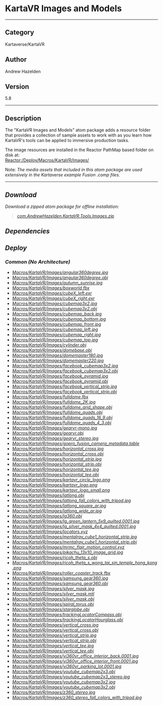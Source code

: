 # KartaVR Images and Models
___

## Category
Kartaverse/KartaVR

## Author
Andrew Hazelden

## Version
5.8

___

## Description
<p>The &quot;KartaVR Images and Models&quot; atom package adds a resource folder that provides a collection of sample assets to work with as you learn how KartaVR's tools can be applied to immersive production tasks.</p>

<p>The image resources are installed in the Reactor PathMap based folder on disk at:<br>
<a href="file://Reactor:/Deploy/Macros/KartaVR/Images/">Reactor:/Deploy/Macros/KartaVR/Images/</a></p>

<p>Note: <i>The media assets that included in this atom package are used extensively in the Kartaverse example Fusion .comp files.</p>

___

## Download

Download a zipped atom package for offline installation:
> [com.AndrewHazelden.KartaVR.Tools.Images.zip](https://gitlab.com/WeSuckLess/Reactor/-/archive/master/Reactor-master.zip?path=Atoms/com.AndrewHazelden.KartaVR.Tools.Images)  

## Dependencies

## Deploy

### Common (No Architecture)

<ul>
<li><a href="https://gitlab.com/WeSuckLess/Reactor/-/blob/master/Atoms/com.AndrewHazelden.KartaVR.Tools.Images/Macros/KartaVR/Images/angular360degree.jpg?ref_type=heads">Macros/KartaVR/Images/angular360degree.jpg</a></li>
<li><a href="https://gitlab.com/WeSuckLess/Reactor/-/blob/master/Atoms/com.AndrewHazelden.KartaVR.Tools.Images/Macros/KartaVR/Images/angular360degree.obj?ref_type=heads">Macros/KartaVR/Images/angular360degree.obj</a></li>
<li><a href="https://gitlab.com/WeSuckLess/Reactor/-/blob/master/Atoms/com.AndrewHazelden.KartaVR.Tools.Images/Macros/KartaVR/Images/autumn_sunrise.jpg?ref_type=heads">Macros/KartaVR/Images/autumn_sunrise.jpg</a></li>
<li><a href="https://gitlab.com/WeSuckLess/Reactor/-/blob/master/Atoms/com.AndrewHazelden.KartaVR.Tools.Images/Macros/KartaVR/Images/boxworld.fbx?ref_type=heads">Macros/KartaVR/Images/boxworld.fbx</a></li>
<li><a href="https://gitlab.com/WeSuckLess/Reactor/-/blob/master/Atoms/com.AndrewHazelden.KartaVR.Tools.Images/Macros/KartaVR/Images/cubeX_left.exr?ref_type=heads">Macros/KartaVR/Images/cubeX_left.exr</a></li>
<li><a href="https://gitlab.com/WeSuckLess/Reactor/-/blob/master/Atoms/com.AndrewHazelden.KartaVR.Tools.Images/Macros/KartaVR/Images/cubeX_right.exr?ref_type=heads">Macros/KartaVR/Images/cubeX_right.exr</a></li>
<li><a href="https://gitlab.com/WeSuckLess/Reactor/-/blob/master/Atoms/com.AndrewHazelden.KartaVR.Tools.Images/Macros/KartaVR/Images/cubemap3x2.jpg?ref_type=heads">Macros/KartaVR/Images/cubemap3x2.jpg</a></li>
<li><a href="https://gitlab.com/WeSuckLess/Reactor/-/blob/master/Atoms/com.AndrewHazelden.KartaVR.Tools.Images/Macros/KartaVR/Images/cubemap3x2.obj?ref_type=heads">Macros/KartaVR/Images/cubemap3x2.obj</a></li>
<li><a href="https://gitlab.com/WeSuckLess/Reactor/-/blob/master/Atoms/com.AndrewHazelden.KartaVR.Tools.Images/Macros/KartaVR/Images/cubemap_back.jpg?ref_type=heads">Macros/KartaVR/Images/cubemap_back.jpg</a></li>
<li><a href="https://gitlab.com/WeSuckLess/Reactor/-/blob/master/Atoms/com.AndrewHazelden.KartaVR.Tools.Images/Macros/KartaVR/Images/cubemap_bottom.jpg?ref_type=heads">Macros/KartaVR/Images/cubemap_bottom.jpg</a></li>
<li><a href="https://gitlab.com/WeSuckLess/Reactor/-/blob/master/Atoms/com.AndrewHazelden.KartaVR.Tools.Images/Macros/KartaVR/Images/cubemap_front.jpg?ref_type=heads">Macros/KartaVR/Images/cubemap_front.jpg</a></li>
<li><a href="https://gitlab.com/WeSuckLess/Reactor/-/blob/master/Atoms/com.AndrewHazelden.KartaVR.Tools.Images/Macros/KartaVR/Images/cubemap_left.jpg?ref_type=heads">Macros/KartaVR/Images/cubemap_left.jpg</a></li>
<li><a href="https://gitlab.com/WeSuckLess/Reactor/-/blob/master/Atoms/com.AndrewHazelden.KartaVR.Tools.Images/Macros/KartaVR/Images/cubemap_right.jpg?ref_type=heads">Macros/KartaVR/Images/cubemap_right.jpg</a></li>
<li><a href="https://gitlab.com/WeSuckLess/Reactor/-/blob/master/Atoms/com.AndrewHazelden.KartaVR.Tools.Images/Macros/KartaVR/Images/cubemap_top.jpg?ref_type=heads">Macros/KartaVR/Images/cubemap_top.jpg</a></li>
<li><a href="https://gitlab.com/WeSuckLess/Reactor/-/blob/master/Atoms/com.AndrewHazelden.KartaVR.Tools.Images/Macros/KartaVR/Images/cylinder.obj?ref_type=heads">Macros/KartaVR/Images/cylinder.obj</a></li>
<li><a href="https://gitlab.com/WeSuckLess/Reactor/-/blob/master/Atoms/com.AndrewHazelden.KartaVR.Tools.Images/Macros/KartaVR/Images/domebase.obj?ref_type=heads">Macros/KartaVR/Images/domebase.obj</a></li>
<li><a href="https://gitlab.com/WeSuckLess/Reactor/-/blob/master/Atoms/com.AndrewHazelden.KartaVR.Tools.Images/Macros/KartaVR/Images/domemaster180.jpg?ref_type=heads">Macros/KartaVR/Images/domemaster180.jpg</a></li>
<li><a href="https://gitlab.com/WeSuckLess/Reactor/-/blob/master/Atoms/com.AndrewHazelden.KartaVR.Tools.Images/Macros/KartaVR/Images/domemaster220.jpg?ref_type=heads">Macros/KartaVR/Images/domemaster220.jpg</a></li>
<li><a href="https://gitlab.com/WeSuckLess/Reactor/-/blob/master/Atoms/com.AndrewHazelden.KartaVR.Tools.Images/Macros/KartaVR/Images/facebook_cubemap3x2.jpg?ref_type=heads">Macros/KartaVR/Images/facebook_cubemap3x2.jpg</a></li>
<li><a href="https://gitlab.com/WeSuckLess/Reactor/-/blob/master/Atoms/com.AndrewHazelden.KartaVR.Tools.Images/Macros/KartaVR/Images/facebook_cubemap3x2.obj?ref_type=heads">Macros/KartaVR/Images/facebook_cubemap3x2.obj</a></li>
<li><a href="https://gitlab.com/WeSuckLess/Reactor/-/blob/master/Atoms/com.AndrewHazelden.KartaVR.Tools.Images/Macros/KartaVR/Images/facebook_pyramid.jpg?ref_type=heads">Macros/KartaVR/Images/facebook_pyramid.jpg</a></li>
<li><a href="https://gitlab.com/WeSuckLess/Reactor/-/blob/master/Atoms/com.AndrewHazelden.KartaVR.Tools.Images/Macros/KartaVR/Images/facebook_pyramid.obj?ref_type=heads">Macros/KartaVR/Images/facebook_pyramid.obj</a></li>
<li><a href="https://gitlab.com/WeSuckLess/Reactor/-/blob/master/Atoms/com.AndrewHazelden.KartaVR.Tools.Images/Macros/KartaVR/Images/facebook_vertical_strip.jpg?ref_type=heads">Macros/KartaVR/Images/facebook_vertical_strip.jpg</a></li>
<li><a href="https://gitlab.com/WeSuckLess/Reactor/-/blob/master/Atoms/com.AndrewHazelden.KartaVR.Tools.Images/Macros/KartaVR/Images/facebook_vertical_strip.obj?ref_type=heads">Macros/KartaVR/Images/facebook_vertical_strip.obj</a></li>
<li><a href="https://gitlab.com/WeSuckLess/Reactor/-/blob/master/Atoms/com.AndrewHazelden.KartaVR.Tools.Images/Macros/KartaVR/Images/fulldome.fbx?ref_type=heads">Macros/KartaVR/Images/fulldome.fbx</a></li>
<li><a href="https://gitlab.com/WeSuckLess/Reactor/-/blob/master/Atoms/com.AndrewHazelden.KartaVR.Tools.Images/Macros/KartaVR/Images/fulldome_2K.jpg?ref_type=heads">Macros/KartaVR/Images/fulldome_2K.jpg</a></li>
<li><a href="https://gitlab.com/WeSuckLess/Reactor/-/blob/master/Atoms/com.AndrewHazelden.KartaVR.Tools.Images/Macros/KartaVR/Images/fulldome_grid_shape.obj?ref_type=heads">Macros/KartaVR/Images/fulldome_grid_shape.obj</a></li>
<li><a href="https://gitlab.com/WeSuckLess/Reactor/-/blob/master/Atoms/com.AndrewHazelden.KartaVR.Tools.Images/Macros/KartaVR/Images/fulldome_quads.obj?ref_type=heads">Macros/KartaVR/Images/fulldome_quads.obj</a></li>
<li><a href="https://gitlab.com/WeSuckLess/Reactor/-/blob/master/Atoms/com.AndrewHazelden.KartaVR.Tools.Images/Macros/KartaVR/Images/fulldome_quads_16_9.obj?ref_type=heads">Macros/KartaVR/Images/fulldome_quads_16_9.obj</a></li>
<li><a href="https://gitlab.com/WeSuckLess/Reactor/-/blob/master/Atoms/com.AndrewHazelden.KartaVR.Tools.Images/Macros/KartaVR/Images/fulldome_quads_4_3.obj?ref_type=heads">Macros/KartaVR/Images/fulldome_quads_4_3.obj</a></li>
<li><a href="https://gitlab.com/WeSuckLess/Reactor/-/blob/master/Atoms/com.AndrewHazelden.KartaVR.Tools.Images/Macros/KartaVR/Images/gearvr-mono.jpg?ref_type=heads">Macros/KartaVR/Images/gearvr-mono.jpg</a></li>
<li><a href="https://gitlab.com/WeSuckLess/Reactor/-/blob/master/Atoms/com.AndrewHazelden.KartaVR.Tools.Images/Macros/KartaVR/Images/gearvr.obj?ref_type=heads">Macros/KartaVR/Images/gearvr.obj</a></li>
<li><a href="https://gitlab.com/WeSuckLess/Reactor/-/blob/master/Atoms/com.AndrewHazelden.KartaVR.Tools.Images/Macros/KartaVR/Images/gearvr_stereo.jpg?ref_type=heads">Macros/KartaVR/Images/gearvr_stereo.jpg</a></li>
<li><a href="https://gitlab.com/WeSuckLess/Reactor/-/blob/master/Atoms/com.AndrewHazelden.KartaVR.Tools.Images/Macros/KartaVR/Images/gopro_fusion_camera_metadata.table?ref_type=heads">Macros/KartaVR/Images/gopro_fusion_camera_metadata.table</a></li>
<li><a href="https://gitlab.com/WeSuckLess/Reactor/-/blob/master/Atoms/com.AndrewHazelden.KartaVR.Tools.Images/Macros/KartaVR/Images/horizontal_cross.jpg?ref_type=heads">Macros/KartaVR/Images/horizontal_cross.jpg</a></li>
<li><a href="https://gitlab.com/WeSuckLess/Reactor/-/blob/master/Atoms/com.AndrewHazelden.KartaVR.Tools.Images/Macros/KartaVR/Images/horizontal_cross.obj?ref_type=heads">Macros/KartaVR/Images/horizontal_cross.obj</a></li>
<li><a href="https://gitlab.com/WeSuckLess/Reactor/-/blob/master/Atoms/com.AndrewHazelden.KartaVR.Tools.Images/Macros/KartaVR/Images/horizontal_strip.jpg?ref_type=heads">Macros/KartaVR/Images/horizontal_strip.jpg</a></li>
<li><a href="https://gitlab.com/WeSuckLess/Reactor/-/blob/master/Atoms/com.AndrewHazelden.KartaVR.Tools.Images/Macros/KartaVR/Images/horizontal_strip.obj?ref_type=heads">Macros/KartaVR/Images/horizontal_strip.obj</a></li>
<li><a href="https://gitlab.com/WeSuckLess/Reactor/-/blob/master/Atoms/com.AndrewHazelden.KartaVR.Tools.Images/Macros/KartaVR/Images/horizontal_tee.jpg?ref_type=heads">Macros/KartaVR/Images/horizontal_tee.jpg</a></li>
<li><a href="https://gitlab.com/WeSuckLess/Reactor/-/blob/master/Atoms/com.AndrewHazelden.KartaVR.Tools.Images/Macros/KartaVR/Images/horizontal_tee.obj?ref_type=heads">Macros/KartaVR/Images/horizontal_tee.obj</a></li>
<li><a href="https://gitlab.com/WeSuckLess/Reactor/-/blob/master/Atoms/com.AndrewHazelden.KartaVR.Tools.Images/Macros/KartaVR/Images/kartavr_circle_logo.png?ref_type=heads">Macros/KartaVR/Images/kartavr_circle_logo.png</a></li>
<li><a href="https://gitlab.com/WeSuckLess/Reactor/-/blob/master/Atoms/com.AndrewHazelden.KartaVR.Tools.Images/Macros/KartaVR/Images/kartavr_logo.png?ref_type=heads">Macros/KartaVR/Images/kartavr_logo.png</a></li>
<li><a href="https://gitlab.com/WeSuckLess/Reactor/-/blob/master/Atoms/com.AndrewHazelden.KartaVR.Tools.Images/Macros/KartaVR/Images/kartavr_logo_small.png?ref_type=heads">Macros/KartaVR/Images/kartavr_logo_small.png</a></li>
<li><a href="https://gitlab.com/WeSuckLess/Reactor/-/blob/master/Atoms/com.AndrewHazelden.KartaVR.Tools.Images/Macros/KartaVR/Images/latlong.obj?ref_type=heads">Macros/KartaVR/Images/latlong.obj</a></li>
<li><a href="https://gitlab.com/WeSuckLess/Reactor/-/blob/master/Atoms/com.AndrewHazelden.KartaVR.Tools.Images/Macros/KartaVR/Images/latlong_fall_colors_with_tripod.jpg?ref_type=heads">Macros/KartaVR/Images/latlong_fall_colors_with_tripod.jpg</a></li>
<li><a href="https://gitlab.com/WeSuckLess/Reactor/-/blob/master/Atoms/com.AndrewHazelden.KartaVR.Tools.Images/Macros/KartaVR/Images/latlong_square_ar.jpg?ref_type=heads">Macros/KartaVR/Images/latlong_square_ar.jpg</a></li>
<li><a href="https://gitlab.com/WeSuckLess/Reactor/-/blob/master/Atoms/com.AndrewHazelden.KartaVR.Tools.Images/Macros/KartaVR/Images/latlong_wide_ar.jpg?ref_type=heads">Macros/KartaVR/Images/latlong_wide_ar.jpg</a></li>
<li><a href="https://gitlab.com/WeSuckLess/Reactor/-/blob/master/Atoms/com.AndrewHazelden.KartaVR.Tools.Images/Macros/KartaVR/Images/lg360.obj?ref_type=heads">Macros/KartaVR/Images/lg360.obj</a></li>
<li><a href="https://gitlab.com/WeSuckLess/Reactor/-/blob/master/Atoms/com.AndrewHazelden.KartaVR.Tools.Images/Macros/KartaVR/Images/lg_green_lantern_5x9_quilted.0001.jpg?ref_type=heads">Macros/KartaVR/Images/lg_green_lantern_5x9_quilted.0001.jpg</a></li>
<li><a href="https://gitlab.com/WeSuckLess/Reactor/-/blob/master/Atoms/com.AndrewHazelden.KartaVR.Tools.Images/Macros/KartaVR/Images/lg_silver_mask_4x4_quilted.0001.jpg?ref_type=heads">Macros/KartaVR/Images/lg_silver_mask_4x4_quilted.0001.jpg</a></li>
<li><a href="https://gitlab.com/WeSuckLess/Reactor/-/blob/master/Atoms/com.AndrewHazelden.KartaVR.Tools.Images/Macros/KartaVR/Images/locators.xyz?ref_type=heads">Macros/KartaVR/Images/locators.xyz</a></li>
<li><a href="https://gitlab.com/WeSuckLess/Reactor/-/blob/master/Atoms/com.AndrewHazelden.KartaVR.Tools.Images/Macros/KartaVR/Images/mentalray_cube1_horizontal_strip.jpg?ref_type=heads">Macros/KartaVR/Images/mentalray_cube1_horizontal_strip.jpg</a></li>
<li><a href="https://gitlab.com/WeSuckLess/Reactor/-/blob/master/Atoms/com.AndrewHazelden.KartaVR.Tools.Images/Macros/KartaVR/Images/mentalray_cube1_horizontal_strip.obj?ref_type=heads">Macros/KartaVR/Images/mentalray_cube1_horizontal_strip.obj</a></li>
<li><a href="https://gitlab.com/WeSuckLess/Reactor/-/blob/master/Atoms/com.AndrewHazelden.KartaVR.Tools.Images/Macros/KartaVR/Images/mrmc_flair_motion_control.xyz?ref_type=heads">Macros/KartaVR/Images/mrmc_flair_motion_control.xyz</a></li>
<li><a href="https://gitlab.com/WeSuckLess/Reactor/-/blob/master/Atoms/com.AndrewHazelden.KartaVR.Tools.Images/Macros/KartaVR/Images/pikachu_13x10_image_grid.jpg?ref_type=heads">Macros/KartaVR/Images/pikachu_13x10_image_grid.jpg</a></li>
<li><a href="https://gitlab.com/WeSuckLess/Reactor/-/blob/master/Atoms/com.AndrewHazelden.KartaVR.Tools.Images/Macros/KartaVR/Images/ricoh_theta_s.obj?ref_type=heads">Macros/KartaVR/Images/ricoh_theta_s.obj</a></li>
<li><a href="https://gitlab.com/WeSuckLess/Reactor/-/blob/master/Atoms/com.AndrewHazelden.KartaVR.Tools.Images/Macros/KartaVR/Images/ricoh_theta_s_wong_tai_sin_temple_hong_kong.png?ref_type=heads">Macros/KartaVR/Images/ricoh_theta_s_wong_tai_sin_temple_hong_kong.png</a></li>
<li><a href="https://gitlab.com/WeSuckLess/Reactor/-/blob/master/Atoms/com.AndrewHazelden.KartaVR.Tools.Images/Macros/KartaVR/Images/roller_coaster_track.fbx?ref_type=heads">Macros/KartaVR/Images/roller_coaster_track.fbx</a></li>
<li><a href="https://gitlab.com/WeSuckLess/Reactor/-/blob/master/Atoms/com.AndrewHazelden.KartaVR.Tools.Images/Macros/KartaVR/Images/samsung_gear360.jpg?ref_type=heads">Macros/KartaVR/Images/samsung_gear360.jpg</a></li>
<li><a href="https://gitlab.com/WeSuckLess/Reactor/-/blob/master/Atoms/com.AndrewHazelden.KartaVR.Tools.Images/Macros/KartaVR/Images/samsung_gear360.obj?ref_type=heads">Macros/KartaVR/Images/samsung_gear360.obj</a></li>
<li><a href="https://gitlab.com/WeSuckLess/Reactor/-/blob/master/Atoms/com.AndrewHazelden.KartaVR.Tools.Images/Macros/KartaVR/Images/silver_mask.jpg?ref_type=heads">Macros/KartaVR/Images/silver_mask.jpg</a></li>
<li><a href="https://gitlab.com/WeSuckLess/Reactor/-/blob/master/Atoms/com.AndrewHazelden.KartaVR.Tools.Images/Macros/KartaVR/Images/silver_mask.mtl?ref_type=heads">Macros/KartaVR/Images/silver_mask.mtl</a></li>
<li><a href="https://gitlab.com/WeSuckLess/Reactor/-/blob/master/Atoms/com.AndrewHazelden.KartaVR.Tools.Images/Macros/KartaVR/Images/silver_mask.obj?ref_type=heads">Macros/KartaVR/Images/silver_mask.obj</a></li>
<li><a href="https://gitlab.com/WeSuckLess/Reactor/-/blob/master/Atoms/com.AndrewHazelden.KartaVR.Tools.Images/Macros/KartaVR/Images/spiral_torus.obj?ref_type=heads">Macros/KartaVR/Images/spiral_torus.obj</a></li>
<li><a href="https://gitlab.com/WeSuckLess/Reactor/-/blob/master/Atoms/com.AndrewHazelden.KartaVR.Tools.Images/Macros/KartaVR/Images/starglobe.obj?ref_type=heads">Macros/KartaVR/Images/starglobe.obj</a></li>
<li><a href="https://gitlab.com/WeSuckLess/Reactor/-/blob/master/Atoms/com.AndrewHazelden.KartaVR.Tools.Images/Macros/KartaVR/Images/trackingLocatorCompass.obj?ref_type=heads">Macros/KartaVR/Images/trackingLocatorCompass.obj</a></li>
<li><a href="https://gitlab.com/WeSuckLess/Reactor/-/blob/master/Atoms/com.AndrewHazelden.KartaVR.Tools.Images/Macros/KartaVR/Images/trackingLocatorHourglass.obj?ref_type=heads">Macros/KartaVR/Images/trackingLocatorHourglass.obj</a></li>
<li><a href="https://gitlab.com/WeSuckLess/Reactor/-/blob/master/Atoms/com.AndrewHazelden.KartaVR.Tools.Images/Macros/KartaVR/Images/vertical_cross.jpg?ref_type=heads">Macros/KartaVR/Images/vertical_cross.jpg</a></li>
<li><a href="https://gitlab.com/WeSuckLess/Reactor/-/blob/master/Atoms/com.AndrewHazelden.KartaVR.Tools.Images/Macros/KartaVR/Images/vertical_cross.obj?ref_type=heads">Macros/KartaVR/Images/vertical_cross.obj</a></li>
<li><a href="https://gitlab.com/WeSuckLess/Reactor/-/blob/master/Atoms/com.AndrewHazelden.KartaVR.Tools.Images/Macros/KartaVR/Images/vertical_strip.jpg?ref_type=heads">Macros/KartaVR/Images/vertical_strip.jpg</a></li>
<li><a href="https://gitlab.com/WeSuckLess/Reactor/-/blob/master/Atoms/com.AndrewHazelden.KartaVR.Tools.Images/Macros/KartaVR/Images/vertical_strip.obj?ref_type=heads">Macros/KartaVR/Images/vertical_strip.obj</a></li>
<li><a href="https://gitlab.com/WeSuckLess/Reactor/-/blob/master/Atoms/com.AndrewHazelden.KartaVR.Tools.Images/Macros/KartaVR/Images/vertical_tee.jpg?ref_type=heads">Macros/KartaVR/Images/vertical_tee.jpg</a></li>
<li><a href="https://gitlab.com/WeSuckLess/Reactor/-/blob/master/Atoms/com.AndrewHazelden.KartaVR.Tools.Images/Macros/KartaVR/Images/vertical_tee.obj?ref_type=heads">Macros/KartaVR/Images/vertical_tee.obj</a></li>
<li><a href="https://gitlab.com/WeSuckLess/Reactor/-/blob/master/Atoms/com.AndrewHazelden.KartaVR.Tools.Images/Macros/KartaVR/Images/yi360vr_office_interior_back.0001.jpg?ref_type=heads">Macros/KartaVR/Images/yi360vr_office_interior_back.0001.jpg</a></li>
<li><a href="https://gitlab.com/WeSuckLess/Reactor/-/blob/master/Atoms/com.AndrewHazelden.KartaVR.Tools.Images/Macros/KartaVR/Images/yi360vr_office_interior_front.0001.jpg?ref_type=heads">Macros/KartaVR/Images/yi360vr_office_interior_front.0001.jpg</a></li>
<li><a href="https://gitlab.com/WeSuckLess/Reactor/-/blob/master/Atoms/com.AndrewHazelden.KartaVR.Tools.Images/Macros/KartaVR/Images/yi360vr_parking_lot.0001.jpg?ref_type=heads">Macros/KartaVR/Images/yi360vr_parking_lot.0001.jpg</a></li>
<li><a href="https://gitlab.com/WeSuckLess/Reactor/-/blob/master/Atoms/com.AndrewHazelden.KartaVR.Tools.Images/Macros/KartaVR/Images/youtube_cubemap2x3.obj?ref_type=heads">Macros/KartaVR/Images/youtube_cubemap2x3.obj</a></li>
<li><a href="https://gitlab.com/WeSuckLess/Reactor/-/blob/master/Atoms/com.AndrewHazelden.KartaVR.Tools.Images/Macros/KartaVR/Images/youtube_cubemap2x3_stereo.jpg?ref_type=heads">Macros/KartaVR/Images/youtube_cubemap2x3_stereo.jpg</a></li>
<li><a href="https://gitlab.com/WeSuckLess/Reactor/-/blob/master/Atoms/com.AndrewHazelden.KartaVR.Tools.Images/Macros/KartaVR/Images/youtube_cubemap3x2.jpg?ref_type=heads">Macros/KartaVR/Images/youtube_cubemap3x2.jpg</a></li>
<li><a href="https://gitlab.com/WeSuckLess/Reactor/-/blob/master/Atoms/com.AndrewHazelden.KartaVR.Tools.Images/Macros/KartaVR/Images/youtube_cubemap3x2.obj?ref_type=heads">Macros/KartaVR/Images/youtube_cubemap3x2.obj</a></li>
<li><a href="https://gitlab.com/WeSuckLess/Reactor/-/blob/master/Atoms/com.AndrewHazelden.KartaVR.Tools.Images/Macros/KartaVR/Images/z360_stereo.jpg?ref_type=heads">Macros/KartaVR/Images/z360_stereo.jpg</a></li>
<li><a href="https://gitlab.com/WeSuckLess/Reactor/-/blob/master/Atoms/com.AndrewHazelden.KartaVR.Tools.Images/Macros/KartaVR/Images/z360_stereo_fall_colors_with_tripod.jpg?ref_type=heads">Macros/KartaVR/Images/z360_stereo_fall_colors_with_tripod.jpg</a></li>
</ul>
